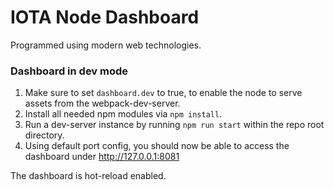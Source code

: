 # IOTA Node Dashboard

Programmed using modern web technologies.

### Dashboard in dev mode

1. Make sure to set `dashboard.dev` to true, to enable the node to serve assets
   from the webpack-dev-server.
2. Install all needed npm modules via `npm install`.
3. Run a dev-server instance by running `npm run start` within the repo root directory.
4. Using default port config, you should now be able to access the dashboard under http://127.0.0.1:8081

The dashboard is hot-reload enabled.
